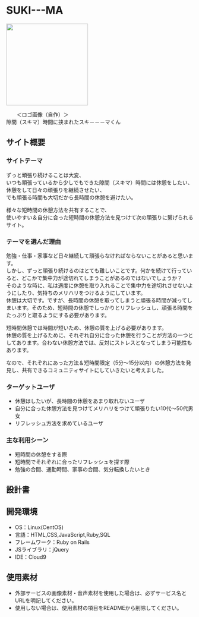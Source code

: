# SUKI---MA

<img src="https://user-images.githubusercontent.com/111563330/204043382-29bed572-6494-45ac-8584-eaad35ec0444.png" width="220px">

　　＜ロゴ画像（自作）＞<br>
隙間（スキマ）時間に挟まれたスキ－－－マくん

## サイト概要

### サイトテーマ
ずっと頑張り続けることは大変、<br>
いつも頑張っているから少しでもできた隙間（スキマ）時間には休憩をしたい、<br>
休憩をして日々の頑張りを継続させたい、<br>
でも頑張る時間も大切だから長時間の休憩を避けたい。

様々な短時間の休憩方法を共有することで、<br>
使いやすい＆自分に合った短時間の休憩方法を見つけて次の頑張りに繋げられるサイト。

### テーマを選んだ理由
勉強・仕事・家事など日々継続して頑張らなければならないことがあると思います。<br>
しかし、ずっと頑張り続けるのはとても難しいことです。何かを続けて行っていると、どこかで集中力が途切れてしまうことがあるのではないでしょうか？<br>
そのような時に、私は適度に休憩を取り入れることで集中力を途切れさせないようにしたり、気持ちのメリハリをつけるようにしています。<br>
休憩は大切です。ですが、長時間の休憩を取ってしまうと頑張る時間が減ってしまいます。そのため、短時間の休憩でしっかりとリフレッシュし、頑張る時間をたっぷりと取るようにする必要があります。<br>

短時間休憩では時間が短いため、休憩の質を上げる必要があります。<br>
休憩の質を上げるために、それぞれ自分に合った休憩を行うことが方法の一つとしてあります。合わない休憩方法では、反対にストレスとなってしまう可能性もあります。<br>

なので、それぞれにあった方法＆短時間限定（5分～15分以内）の休憩方法を発見し、共有できるコミュニティサイトにしていきたいと考えました。

### ターゲットユーザ
- 休憩はしたいが、長時間の休憩をあまり取れないユーザ
- 自分に合った休憩方法を見つけてメリハリをつけて頑張りたい10代～50代男女
- リフレッシュ方法を求めているユーザ

### 主な利用シーン
- 短時間の休憩をする際
- 短時間でそれぞれに合ったリフレッシュを探す際
- 勉強の合間、通勤時間、家事の合間、気分転換したいとき

## 設計書


## 開発環境
- OS：Linux(CentOS)
- 言語：HTML,CSS,JavaScript,Ruby,SQL
- フレームワーク：Ruby on Rails
- JSライブラリ：jQuery
- IDE：Cloud9

## 使用素材
- 外部サービスの画像素材・音声素材を使用した場合は、必ずサービス名とURLを明記してください。
- 使用しない場合は、使用素材の項目をREADMEから削除してください。
